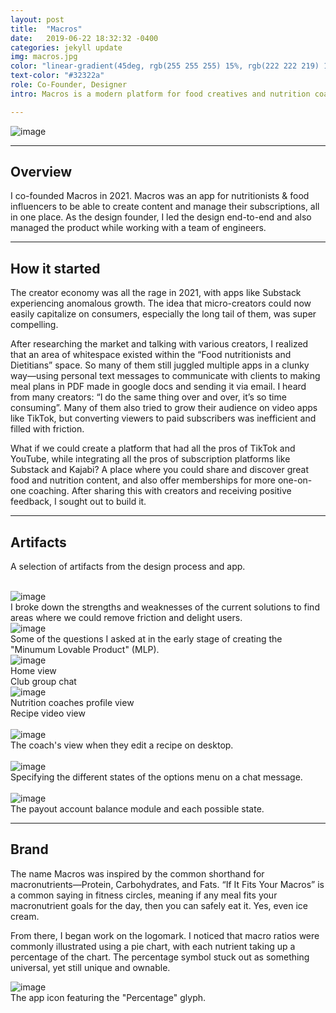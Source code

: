 ```yaml
---
layout: post
title:  "Macros"
date:   2019-06-22 18:32:32 -0400
categories: jekyll update
img: macros.jpg
color: "linear-gradient(45deg, rgb(255 255 255) 15%, rgb(222 222 219) 100%)"
text-color: "#32322a"
role: Co-Founder, Designer
intro: Macros is a modern platform for food creatives and nutrition coaches. I led the end-to-end design for the platform.

---
```


<div class="large-section">
  <img src="/img/macros-header.jpg" alt="image" />
</div>

<hr>


## Overview

I co-founded Macros in 2021. Macros was an app for nutritionists & food influencers to be able to create content and manage their subscriptions, all in one place. As the design founder, I led the design end-to-end and also managed the product while working with a team of engineers.


<hr>

## How it started

The creator economy was all the rage in 2021, with apps like Substack experiencing anomalous growth. The idea that micro-creators could now easily capitalize on consumers, especially the long tail of them, was super compelling.

After researching the market and talking with various creators, I realized that an area of whitespace existed within the “Food nutritionists and Dietitians” space. So many of them still juggled multiple apps in a clunky way—using personal text messages to communicate with clients to making meal plans in PDF made in google docs and sending it via email. I heard from many creators: “I do the same thing over and over, it’s so time consuming”. Many of them also tried to grow their audience on video apps like TikTok, but converting viewers to paid subscribers was inefficient and filled with friction.

What if we could create a platform that had all the pros of TikTok and YouTube, while integrating all the pros of subscription platforms like Substack and Kajabi? A place where you could share and discover great food and nutrition content, and also offer memberships for more one-on-one coaching. After sharing this with creators and receiving positive feedback, I sought out to build it.


<hr>

## Artifacts
<p>A selection of artifacts from the design process and app.</p>

<br>

<img src="/img/swot.png" alt="image" />
<div class="caption">I broke down the strengths and weaknesses of the current solutions to find areas where we could remove friction and delight users.</div>


<img src="/img/project-pantry-notes.jpg" alt="image" />
<div class="caption">Some of the questions I asked at in the early stage of creating the "Minumum Lovable Product" (MLP).</div>

<div class="row large-section">
  <div class="col-sm-6">
    <div class="col-with-margin">
      <img src="/img/home-view.png" alt="image" />
      <div class="caption-centered">Home view</div>
    </div>
  </div>
  <div class="col-sm-6">
    <div class="col-with-margin">
      <img src="/img/club-chat-view.png" alt="">
      <div class="caption-centered">Club group chat</div>
    </div>
  </div>
  <div class="col-sm-6">
  <div class="col-with-margin">
    <img src="/img/profile-view.png" alt="image" />
    <div class="caption-centered">Nutrition coaches profile view</div>
  </div>
</div>
<div class="col-sm-6">
  <div class="col-with-margin">
    <img src="/img/video-content-view.png" alt="">
    <div class="caption-centered">Recipe video view</div>
  </div>
</div>
</div>

<br>

<div class="large-section">
  <img src="/img/macros_edit_recipe.png" alt="image" />
</div>

<div class="caption">The coach's view when they edit a recipe on desktop.</div>

<br>

<div class="large-section">
  <img src="/img/chat-menu-states.jpg" alt="image" />
</div>

<div class="caption">Specifying the different states of the options menu on a chat message.</div>

<br>

<div class="large-section">
  <img src="/img/payouts.jpg" alt="image" />
</div>

<div class="caption">The payout account balance module and each possible state.</div>

<hr>

## Brand

The name Macros was inspired by the common shorthand for macronutrients—Protein, Carbohydrates, and Fats. “If It Fits Your Macros” is a common saying in fitness circles, meaning if any meal fits your macronutrient goals for the day, then you can safely eat it. Yes, even ice cream.

From there, I began work on the logomark. I noticed that macro ratios were commonly illustrated using a pie chart, with each nutrient taking up a percentage of the chart. The percentage symbol stuck out as something universal, yet still unique and ownable.

<div class="large-section">
  <img src="/img/macros-app-icon.jpg" alt="image" />
</div>

<div class="caption">The app icon featuring the "Percentage" glyph.</div>


